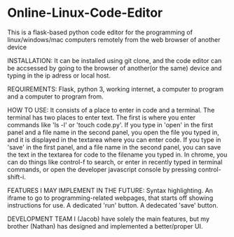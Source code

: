# Online-Linux-Code-Editor
This is a flask-based python code editor for the programming of linux/windows/mac computers remotely from the web browser of another device

INSTALLATION:
It can be installed using git clone, and the code editor can be accsessed by going to the browser of another(or the same) device and typing in the ip adress or local host.

REQUIREMENTS: Flask, python 3, working internet, a computer to program and a computer to program from.

HOW TO USE:
It consists of a place to enter in code and a terminal. The terminal has two places to enter text. The first is where you enter commands like 'ls -l' or 'touch code.py'. 
If you type in 'open' in the first panel and a file name in the second panel, you open the file you typed in, and it is displayed in the textarea where you can enter code. 
If you type in 'save' in the first panel, and a file name in the second panel, you can save the text in the textarea for code to the filename you typed in. 
In chrome, you can do things like control-f to search, or enter in recently typed in terminal commands, or open the developer javascript console by pressing control-shift-i.

FEATURES I MAY IMPLEMENT IN THE FUTURE:
Syntax highlighting.
An iframe to go to programming-related webpages, that starts off showing instructions for use.
A dedicated 'run' button.
A dedecated 'save' button.

DEVELOPMENT TEAM
I (Jacob) have solely the main features, but my brother (Nathan) has designed and implemented a better/proper UI.
